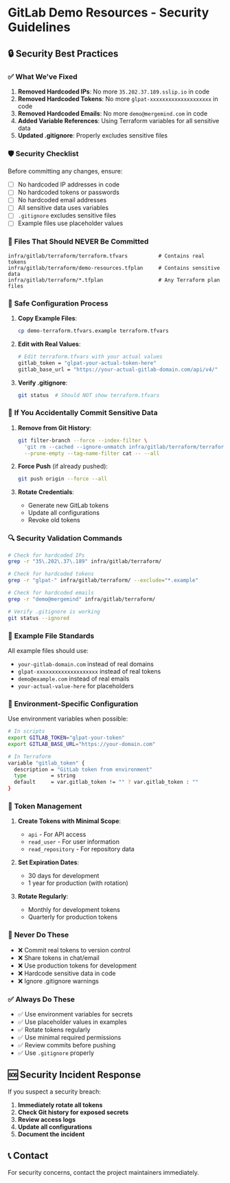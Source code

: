 # GitLab Demo Resources - Security Guidelines

## 🔒 **Security Best Practices**

### ✅ **What We've Fixed**

1. **Removed Hardcoded IPs**: No more `35.202.37.189.sslip.io` in code
2. **Removed Hardcoded Tokens**: No more `glpat-xxxxxxxxxxxxxxxxxxxx` in code
3. **Removed Hardcoded Emails**: No more `demo@mergemind.com` in code
4. **Added Variable References**: Using Terraform variables for all sensitive data
5. **Updated .gitignore**: Properly excludes sensitive files

### 🛡️ **Security Checklist**

Before committing any changes, ensure:

- [ ] No hardcoded IP addresses in code
- [ ] No hardcoded tokens or passwords
- [ ] No hardcoded email addresses
- [ ] All sensitive data uses variables
- [ ] `.gitignore` excludes sensitive files
- [ ] Example files use placeholder values

### 📁 **Files That Should NEVER Be Committed**

```
infra/gitlab/terraform/terraform.tfvars          # Contains real tokens
infra/gitlab/terraform/demo-resources.tfplan     # Contains sensitive data
infra/gitlab/terraform/*.tfplan                  # Any Terraform plan files
```

### 🔧 **Safe Configuration Process**

1. **Copy Example Files**:
   ```bash
   cp demo-terraform.tfvars.example terraform.tfvars
   ```

2. **Edit with Real Values**:
   ```bash
   # Edit terraform.tfvars with your actual values
   gitlab_token = "glpat-your-actual-token-here"
   gitlab_base_url = "https://your-actual-gitlab-domain.com/api/v4/"
   ```

3. **Verify .gitignore**:
   ```bash
   git status  # Should NOT show terraform.tfvars
   ```

### 🚨 **If You Accidentally Commit Sensitive Data**

1. **Remove from Git History**:
   ```bash
   git filter-branch --force --index-filter \
     'git rm --cached --ignore-unmatch infra/gitlab/terraform/terraform.tfvars' \
     --prune-empty --tag-name-filter cat -- --all
   ```

2. **Force Push** (if already pushed):
   ```bash
   git push origin --force --all
   ```

3. **Rotate Credentials**:
   - Generate new GitLab tokens
   - Update all configurations
   - Revoke old tokens

### 🔍 **Security Validation Commands**

```bash
# Check for hardcoded IPs
grep -r "35\.202\.37\.189" infra/gitlab/terraform/

# Check for hardcoded tokens
grep -r "glpat-" infra/gitlab/terraform/ --exclude="*.example"

# Check for hardcoded emails
grep -r "demo@mergemind" infra/gitlab/terraform/

# Verify .gitignore is working
git status --ignored
```

### 📝 **Example File Standards**

All example files should use:
- `your-gitlab-domain.com` instead of real domains
- `glpat-xxxxxxxxxxxxxxxxxxxx` instead of real tokens
- `demo@example.com` instead of real emails
- `your-actual-value-here` for placeholders

### 🎯 **Environment-Specific Configuration**

Use environment variables when possible:

```bash
# In scripts
export GITLAB_TOKEN="glpat-your-token"
export GITLAB_BASE_URL="https://your-domain.com"

# In Terraform
variable "gitlab_token" {
  description = "GitLab token from environment"
  type        = string
  default     = var.gitlab_token != "" ? var.gitlab_token : ""
}
```

### 🔐 **Token Management**

1. **Create Tokens with Minimal Scope**:
   - `api` - For API access
   - `read_user` - For user information
   - `read_repository` - For repository data

2. **Set Expiration Dates**:
   - 30 days for development
   - 1 year for production (with rotation)

3. **Rotate Regularly**:
   - Monthly for development tokens
   - Quarterly for production tokens

### 🚫 **Never Do These**

- ❌ Commit real tokens to version control
- ❌ Share tokens in chat/email
- ❌ Use production tokens for development
- ❌ Hardcode sensitive data in code
- ❌ Ignore .gitignore warnings

### ✅ **Always Do These**

- ✅ Use environment variables for secrets
- ✅ Use placeholder values in examples
- ✅ Rotate tokens regularly
- ✅ Use minimal required permissions
- ✅ Review commits before pushing
- ✅ Use `.gitignore` properly

## 🆘 **Security Incident Response**

If you suspect a security breach:

1. **Immediately rotate all tokens**
2. **Check Git history for exposed secrets**
3. **Review access logs**
4. **Update all configurations**
5. **Document the incident**

## 📞 **Contact**

For security concerns, contact the project maintainers immediately.
